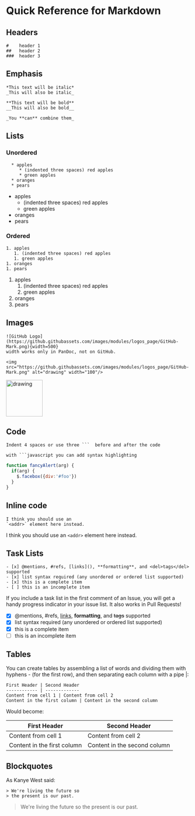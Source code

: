 # Quick Reference for Markdown

## Headers

    #    header 1
    ##   header 2
    ###  header 3
 
## Emphasis 

    *This text will be italic*
    _This will also be italic_

    **This text will be bold**
    __This will also be bold__

    _You **can** combine them_

## Lists

### Unordered

```
  * apples
     * (indented three spaces) red apples
     * green apples 
  * oranges
  * pears
```

* apples
   * (indented three spaces) red apples
   * green apples 
* oranges
* pears
 
### Ordered
```
1. apples
   1. (indented three spaces) red apples
   1. green apples
1. oranges
1. pears
```

1. apples
   1. (indented three spaces) red apples
   1. green apples
1. oranges
1. pears

## Images

```
![GitHub Logo](https://github.githubassets.com/images/modules/logos_page/GitHub-Mark.png){width=500} 
width works only in PanDoc, not on GitHub. 

<img src="https://github.githubassets.com/images/modules/logos_page/GitHub-Mark.png" alt="drawing" width="100"/>
```

<img src="https://github.githubassets.com/images/modules/logos_page/GitHub-Mark.png" alt="drawing" width="100"/>

## Code

```
Indent 4 spaces or use three ```  before and after the code

with ```javascript you can add syntax highlighting

```

```javascript
function fancyAlert(arg) {
  if(arg) {
    $.facebox({div:'#foo'})
  }
}
```
## Inline code
```
I think you should use an
`<addr>` element here instead.
```

I think you should use an
`<addr>` element here instead.

## Task Lists

```
- [x] @mentions, #refs, [links](), **formatting**, and <del>tags</del> supported
- [x] list syntax required (any unordered or ordered list supported)
- [x] this is a complete item
- [ ] this is an incomplete item
```

If you include a task list in the first comment of an Issue, you will get a handy progress indicator in your issue list. It also works in Pull Requests!

- [x] @mentions, #refs, [links](), **formatting**, and <del>tags</del> supported
- [x] list syntax required (any unordered or ordered list supported)
- [x] this is a complete item
- [ ] this is an incomplete item

## Tables
You can create tables by assembling a list of words and dividing them with hyphens - (for the first row), and then separating each column with a pipe |:
```
First Header | Second Header
------------ | -------------
Content from cell 1 | Content from cell 2
Content in the first column | Content in the second column

```
Would become:

First Header | Second Header
------------ | -------------
Content from cell 1 | Content from cell 2
Content in the first column | Content in the second column




## Blockquotes
As Kanye West said:
```
> We're living the future so
> the present is our past.
```

> We're living the future so
> the present is our past.



